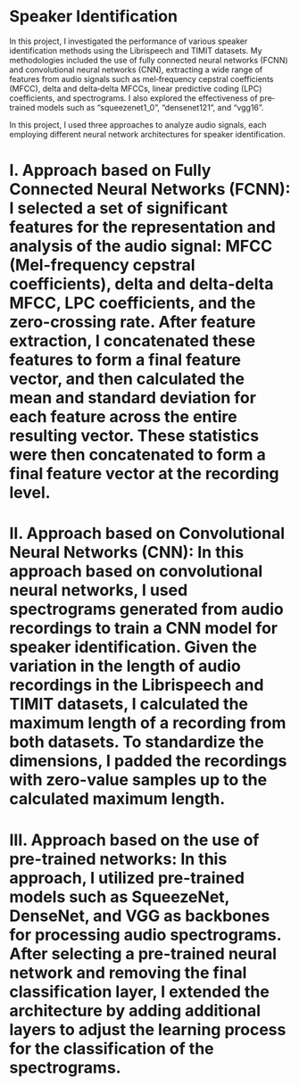 # Speaker Identification
In this project, I investigated the performance of various speaker identification methods
using the Librispeech and TIMIT datasets. My methodologies included the use of fully
connected neural networks (FCNN) and convolutional neural networks (CNN), extracting
a wide range of features from audio signals such as mel‐frequency cepstral coefficients
(MFCC), delta and delta‐delta MFCCs, linear predictive coding (LPC) coefficients, and
spectrograms. I also explored the effectiveness of pre‐trained models such as
“squeezenet1_0”, “densenet121”, and “vgg16”.

In this project, I used three approaches to analyze audio signals, each employing different neural network architectures for speaker identification.

# I. Approach based on Fully Connected Neural Networks (FCNN): I selected a set of significant features for the representation and analysis of the audio signal: MFCC (Mel-frequency cepstral coefficients), delta and delta-delta MFCC, LPC coefficients, and the zero-crossing rate. After feature extraction, I concatenated these features to form a final feature vector, and then calculated the mean and standard deviation for each feature across the entire resulting vector. These statistics were then concatenated to form a final feature vector at the recording level.

# II. Approach based on Convolutional Neural Networks (CNN): In this approach based on convolutional neural networks, I used spectrograms generated from audio recordings to train a CNN model for speaker identification. Given the variation in the length of audio recordings in the Librispeech and TIMIT datasets, I calculated the maximum length of a recording from both datasets. To standardize the dimensions, I padded the recordings with zero-value samples up to the calculated maximum length.

# III. Approach based on the use of pre-trained networks: In this approach, I utilized pre-trained models such as SqueezeNet, DenseNet, and VGG as backbones for processing audio spectrograms. After selecting a pre-trained neural network and removing the final classification layer, I extended the architecture by adding additional layers to adjust the learning process for the classification of the spectrograms.












